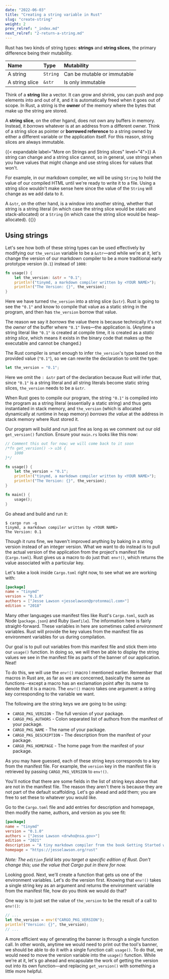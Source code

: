 ```yaml
---
date: "2022-06-03"
title: "Creating a string variable in Rust"
slug: "create-string"
weight: 2
prev_relref: "_index.md"
next_relref: "2-return-a-string.md"
---
```


Rust has two kinds of string types: **strings** and **string slices**, the 
primary difference being their mutability.

| Name | Type | Mutability |
| :--- | :--- | :--------- | 
| A string | `String` | Can be mutable or immutable |
| A string slice | `&str` | Is only immutable |

Think of a **string** like a vector. It can grow and shrink, you can push and pop 
elements into and out of it,  and it is automatically freed when it goes out 
of scope. In Rust, a string is the **owner** of the memory where the bytes that 
make up the string are stored. 

A **string slice**, on the other hgand, does not own any buffers in memory. 
Instead, it *borrows* whatever is at an address from a different owner. Think 
of a string slice as pointer or **borrowed reference** to a string owned by 
either a different variable or the application itself. For this 
reason, string slices are always immutable.

{{< expandable label="More on Strings and String slices" level="4">}}
A string can change and a string slice cannot, so in general, use 
strings when you have values that might change and use string slices 
for values that won't. 

For example, in our markdown compiler, we will be using `String` to hold the 
value of our compiled HTML until we're ready to write it to a file. 
Using a string slice wouldn't make sense here since the value of the `String` 
will change as we add data to it.

A `&str`, on the other hand, is a window into another string, whether that 
string is a string literal (in which case the string slice would be static and 
stack-allocated) or a `String` (in which case the string slice would be 
heap-allocated).
{{</expandable>}}

## Using strings

Let's see how both of these string types can be used effectively by modifying 
our `the_version` variable to be a `&str`&mdash;and while we're at it, let's change 
the version of our markdown compiler to be a more traditional early prototype 
version (`0.1`) instead of `1000`:

```rust
fn usage() {
    let the_version: &str = "0.1";
    println!("tinymd, a markdown compiler written by <YOUR NAME>");
    println!("The Version: {}", the_version);
}
```

Here we have turned `the_version` into a string slice (`&str`). Rust is going to 
see the `"0.1"` and know to compile that value as a static string in the program, 
and then has `the_version` borrow that value. 

The reason we say it *borrows* the value there is because technically it's not 
the *owner* of the buffer where `"0.1"` lives&mdash;the application is. 
(Anytime a string literal like `"0.1"` is created at compile time, it is 
created as a *static string slice*, which means it exists in the binary 
code that makes up the executable and cannot be changed.)

The Rust compiler is smart enough to infer `the_version`'s type based on 
the provided value (`"0.1"`), so we can rewrite the declaration to omit the type:

```rust {linenostart=2}
let the_version = "0.1";
```

Here we omit the `: &str` part of the declaration because Rust will infer that, 
since `"0.1"` is a string literal and all string literals become static string \
slices, `the_version` needs to be a `&str`.

When Rust goes to compile our program, the string `"0.1"` is compiled into the 
program as a string literal (essentially a static string) and thus gets 
instantiated in stack memory, and `the_version` (which is allocated dynamically 
at runtime in heap memory) *borrows the value* at the address in stack memory 
where Rust stored it.

Our program will build and run just fine as long as we comment out our old 
`get_version()` function. Ensure your `main.rs` looks like this now:

```rust
// Comment this out for now; we will come back to it soon
/*fn get_version() -> u16 {
    1000
}*/

fn usage() {
    let the_version = "0.1";
    println!("tinymd, a markdown compiler written by <YOUR NAME>");
    println!("The Version: {}", the_version);
}

fn main() {
    usage();
}
```

Go ahead and build and run it:

```
$ cargo run -q
tinymd, a markdown compiler written by <YOUR NAME>
The Version: 0.1
```

Though it runs fine, we haven't improved anything by baking in a string version 
instead of an integer version. What we want to do instead is to pull the actual 
version of the application from the project's manifest file (`Cargo.toml`). Rust 
gives us a macro to do just that: `env!()`, which returns the value associated 
with a particular key.

Let's take a look inside `Cargo.toml` right now, to see what we are working with:

```toml
[package]
name = "tinymd"
version = "0.1.0"
authors = ["Jesse Lawson <jesselawson@protonmail.com>"]
edition = "2018"
```

Many other languages use manifest files like Rust's `Cargo.toml`, such as Node 
(`package.json`) and Ruby (`Gemfile`). The information here is fairly 
straight-forward. These variables in here are sometimes called *environment* 
variables. Rust will provide the key values from the manifest file as environment 
variables for us during compilation.

Our goal is to pull out variables from this manifest file and stick them into our 
`usage()` function. In doing so, we will then be able to display the string values
we see in the manifest file as parts of the banner of our application. Neat!

To do this, we will use the `env!()` macro I mentioned earlier. Remember that 
macros in Rust are, as far as we are concerned, basically the same as 
functions--except a macro has an exclamation point after its name to denote 
that it is a macro. The `env!()` macro takes one argument: a string 
key corresponding to the variable we want. 

The following are the string keys we are going to be using:

* `CARGO_PKG_VERSION` - The full version of your package.
* `CARGO_PKG_AUTHORS` - Colon separated list of authors from the manifest of 
your package.
* `CARGO_PKG_NAME` - The name of your package.
* `CARGO_PKG_DESCRIPTION` - The description from the manifest of your package.
* `CARGO_PKG_HOMEPAGE` - The home page from the manifest of your package.

As you may have guessed, each of these string keys corresponds to a key from 
the manifest file. For example, the `version` key in the manifest file is retrieved 
by passing `CARGO_PKG_VERSION` to `env!()`. 

You'll notice that there are some fields in the list of string keys above that 
are not in the manifest file. The reason they aren't there is because they 
are not part of the default scaffolding. Let's go ahead and add them; you are free 
to set these to whatever you would like.

Go to the `Cargo.toml` file and add entries for description and homepage, then
modify the name, authors, and version as you see fit:

```toml
[package]
name = "tinymd"
version = "0.1.0"
authors = ["Jesse Lawson <drwho@nsa.gov>"]
edition = "2021"
description = "A tiny markdown compiler from the book Getting Started with Rust."
homepage = "https://jesselawson.org/rust"
```

*Note: The `edition` field lets you target a specific edition of Rust. Don't 
change this; use the value that Cargo put in there for now.*

Looking good. Next, we'll create a function that gets us one of the 
environment variables. Let's do the version first. Knowing that `env!()` takes a 
single string key as an argument and returns the environment variable from the 
manifest file, how do you think we would do that?

One way is to just set the value of `the_version` to be the result of a call to 
`env!()`:

```rust
// ...
let the_version = env!("CARGO_PKG_VERSION");
println!("Version: {}", the_version);
// ...
```

A more efficient way of generating the banner is through a single function call. In 
other words, anytime we would need to print out the tool's banner, we should be 
able to do it with a single function call: `usage()`. To do that, we would need 
to move the version variable into the `usage()` function. While we're at it, 
let's go ahead and encapsulate the work of getting the version out into its 
own function&mdash;and replacing `get_version()` with something a little more helpful.